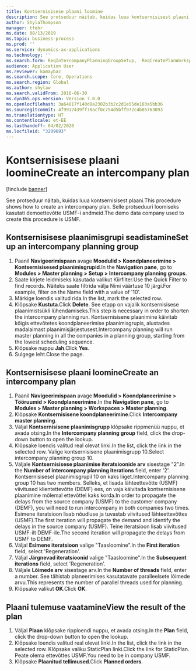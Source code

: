 ```yaml
---
title: Kontsernisisese plaani loomine
description: See protseduur näitab, kuidas luua kontsernisisest plaani.
author: ShylaThompson
manager: tfehr
ms.date: 08/13/2019
ms.topic: business-process
ms.prod: ''
ms.service: dynamics-ax-applications
ms.technology: ''
ms.search.form: ReqIntercompanyPlanningGroupSetup,  ReqCreatePlanWorkspace
audience: Application User
ms.reviewer: kamaybac
ms.search.scope: Core, Operations
ms.search.region: Global
ms.author: shylaw
ms.search.validFrom: 2016-06-30
ms.dyn365.ops.version: Version 7.0.0
ms.openlocfilehash: 3a64817f140d8a2302b3b2c2d1e55de103a5bb36
ms.sourcegitcommit: 4f9912439ff78acf0c754d5bff972c4b85763093
ms.translationtype: HT
ms.contentlocale: et-EE
ms.lasthandoff: 04/02/2020
ms.locfileid: "3209693"
---
```

# <a name="create-an-intercompany-plan"></a><span data-ttu-id="17e25-103">Kontsernisisese plaani loomine</span><span class="sxs-lookup"><span data-stu-id="17e25-103">Create an intercompany plan</span></span>

[!include [banner](../../includes/banner.md)]

<span data-ttu-id="17e25-104">See protseduur näitab, kuidas luua kontsernisisest plaani.</span><span class="sxs-lookup"><span data-stu-id="17e25-104">This procedure shows how to create an intercompany plan.</span></span> <span data-ttu-id="17e25-105">Selle protseduuri loomiseks kasutati demoettevõtte USMF-i andmeid.</span><span class="sxs-lookup"><span data-stu-id="17e25-105">The demo data company used to create this procedure is USMF.</span></span>


## <a name="set-up-an-intercompany-planning-group"></a><span data-ttu-id="17e25-106">Kontsernisisese plaanimisgrupi seadistamine</span><span class="sxs-lookup"><span data-stu-id="17e25-106">Set up an intercompany planning group</span></span> 
1. <span data-ttu-id="17e25-107">Paanil **Navigeerimispaan** avage **Moodulid > Koondplaneerimine > Kontsernisisesed plaanimisgrupid**.</span><span class="sxs-lookup"><span data-stu-id="17e25-107">In the **Navigation pane**, go to **Modules > Master planning > Setup > Intercompany planning groups**.</span></span> 
2. <span data-ttu-id="17e25-108">Saate kirjete leidmiseks kasutada valikut Kiirfilter.</span><span class="sxs-lookup"><span data-stu-id="17e25-108">Use the Quick Filter to find records.</span></span> <span data-ttu-id="17e25-109">Näiteks saate filtrida välja Nimi väärtuse 10 järgi.</span><span class="sxs-lookup"><span data-stu-id="17e25-109">For example, filter on the Name field with a value of '10'.</span></span>
3. <span data-ttu-id="17e25-110">Märkige loendis valitud rida.</span><span class="sxs-lookup"><span data-stu-id="17e25-110">In the list, mark the selected row.</span></span>
4. <span data-ttu-id="17e25-111">Klõpsake  **Kustuta**.</span><span class="sxs-lookup"><span data-stu-id="17e25-111">Click **Delete**.</span></span> <span data-ttu-id="17e25-112">See etapp on vajalik kontsernisisese plaanimistsükli lühendamiseks.</span><span class="sxs-lookup"><span data-stu-id="17e25-112">This step is necessary in order to shorten the intercompany planning run.</span></span>   <span data-ttu-id="17e25-113">Kontsernisisene plaanimine käivitab kõigis ettevõtetes koondplaneerimise plaanimisgrupis, alustades madalaimast plaanimisjärjestusest.</span><span class="sxs-lookup"><span data-stu-id="17e25-113">Intercompany planning will run master planning in all the companies in a planning group, starting from the lowest scheduling sequence.</span></span>  
5. <span data-ttu-id="17e25-114">Klõpsake nuppu **Jah**.</span><span class="sxs-lookup"><span data-stu-id="17e25-114">Click **Yes**.</span></span>
6. <span data-ttu-id="17e25-115">Sulgege leht.</span><span class="sxs-lookup"><span data-stu-id="17e25-115">Close the page.</span></span>

## <a name="create-an-intercompany-plan"></a><span data-ttu-id="17e25-116">Kontsernisisese plaani loomine</span><span class="sxs-lookup"><span data-stu-id="17e25-116">Create an intercompany plan</span></span>
1. <span data-ttu-id="17e25-117">Paanil **Navigeerimispaan** avage **Moodulid > Koondplaneerimine > Tööruumid > Koondplaneerimine**.</span><span class="sxs-lookup"><span data-stu-id="17e25-117">In the **Navigation pane**, go to **Modules > Master planning > Workspaces > Master planning**.</span></span>
2. <span data-ttu-id="17e25-118">Klõpsake **Kontsernisisene koondplaneerimine**.</span><span class="sxs-lookup"><span data-stu-id="17e25-118">Click **Intercompany master planning**.</span></span>  
3. <span data-ttu-id="17e25-119">Väljal **Kontsernisisene plaanimisgrupp** klõpsake rippmenüü nuppu, et avada otsing.</span><span class="sxs-lookup"><span data-stu-id="17e25-119">In the **Intercompany planning group** field, click the drop-down button to open the lookup.</span></span>
4. <span data-ttu-id="17e25-120">Klõpsake loendis valitud real olevat linki.</span><span class="sxs-lookup"><span data-stu-id="17e25-120">In the list, click the link in the selected row.</span></span> <span data-ttu-id="17e25-121">Valige kontsernisisene plaanimisgrupp 10.</span><span class="sxs-lookup"><span data-stu-id="17e25-121">Select intercompany planning group 10.</span></span>  
5. <span data-ttu-id="17e25-122">Väljale **Kontsernisisese plaanimise iteratsioonide arv** sisestage "2".</span><span class="sxs-lookup"><span data-stu-id="17e25-122">In the **Number of intercompany planning iterations** field, enter '2'.</span></span> <span data-ttu-id="17e25-123">Kontsernisisesel plaanimisgrupil 10 on kaks liiget.</span><span class="sxs-lookup"><span data-stu-id="17e25-123">Intercompany planning group 10 has two members.</span></span> <span data-ttu-id="17e25-124">Selleks, et lisada lähteettevõtte (USMF) viivitused klientettevõtte (DEMF) ees, on vaja käivitada kontsernisisene plaanimine mõlemal ettevõttel kaks korda.</span><span class="sxs-lookup"><span data-stu-id="17e25-124">In order to propagate the delays from the source company (USMF) to the customer company (DEMF), you will need to run intercompany in both companies two times.</span></span> <span data-ttu-id="17e25-125">Esimene iteratsioon lisab nõudluse ja tuvastab viivitused lähteettevõttes (USMF).</span><span class="sxs-lookup"><span data-stu-id="17e25-125">The first iteration will propagate the demand and identify the delays in the source company (USMF).</span></span> <span data-ttu-id="17e25-126">Teine iteratsioon lisab viivitused USMF-ilt DEMF-ile.</span><span class="sxs-lookup"><span data-stu-id="17e25-126">The second iteration will propagate the delays from USMF to DEMF.</span></span>  
6. <span data-ttu-id="17e25-127">Väljal **Esimene iteratsioon** valige "Taasloomine".</span><span class="sxs-lookup"><span data-stu-id="17e25-127">In the **First iteration** field, select 'Regeneration'.</span></span>
7. <span data-ttu-id="17e25-128">Väljal **Järgnevad iteratsioonid** valige "Taasloomine".</span><span class="sxs-lookup"><span data-stu-id="17e25-128">In the **Subsequent iterations** field, select 'Regeneration'.</span></span>
8. <span data-ttu-id="17e25-129">Väljale **Lõimede arv** sisestage arv.</span><span class="sxs-lookup"><span data-stu-id="17e25-129">In the **Number of threads** field, enter a number.</span></span> <span data-ttu-id="17e25-130">See tähistab planeerimises kasutatavate paralleelsete lõimede arvu.</span><span class="sxs-lookup"><span data-stu-id="17e25-130">This represents the number of parallel threads used for planning.</span></span>  
9. <span data-ttu-id="17e25-131">Klõpsake valikut **OK**.</span><span class="sxs-lookup"><span data-stu-id="17e25-131">Click **OK**.</span></span>

## <a name="view-the-result-of-the-plan"></a><span data-ttu-id="17e25-132">Plaani tulemuse vaatamine</span><span class="sxs-lookup"><span data-stu-id="17e25-132">View the result of the plan</span></span>
1. <span data-ttu-id="17e25-133">Väljal **Plaan** klõpsake ripploendi nuppu, et avada otsing.</span><span class="sxs-lookup"><span data-stu-id="17e25-133">In the **Plan** field, click the drop-down button to open the lookup.</span></span>
2. <span data-ttu-id="17e25-134">Klõpsake loendis valitud real olevat linki.</span><span class="sxs-lookup"><span data-stu-id="17e25-134">In the list, click the link in the selected row.</span></span> <span data-ttu-id="17e25-135">Klõpsake valiku StaticPlan linki.</span><span class="sxs-lookup"><span data-stu-id="17e25-135">Click the link for StaticPlan.</span></span> <span data-ttu-id="17e25-136">Peate olema ettevõttes USMF.</span><span class="sxs-lookup"><span data-stu-id="17e25-136">You need to be in company USMF.</span></span>  
3. <span data-ttu-id="17e25-137">Klõpsake **Plaanitud tellimused**.</span><span class="sxs-lookup"><span data-stu-id="17e25-137">Click **Planned orders**.</span></span>

